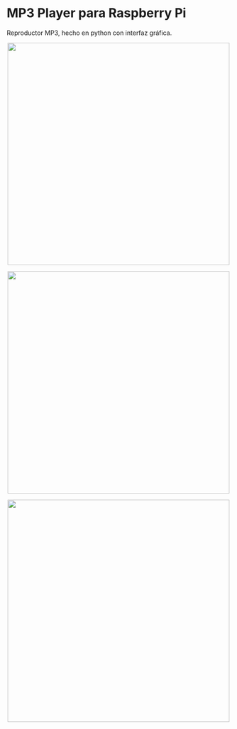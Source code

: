 # MP3 Player para Raspberry Pi
Reproductor MP3, hecho en python con interfaz gráfica.

<p align="center">
<img src="https://user-images.githubusercontent.com/70683976/119211658-1c16d680-ba79-11eb-9339-39c4bb1ebc7f.png" width="500">
</p>
<p align="center">
<img src="https://user-images.githubusercontent.com/70683976/119212115-f8a15b00-ba7b-11eb-963d-cf7e1939a1df.png" width="500">
</p>
<p align="center">
<img src="https://user-images.githubusercontent.com/70683976/119212137-0eaf1b80-ba7c-11eb-8dfb-03ca0893053d.png" width="500">
</p>
